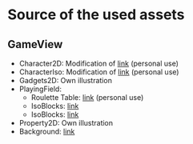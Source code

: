 # Source of the used assets

## GameView
* Character2D: Modification of [link](https://free3d.com/3d-model/lego-man-25498.html) (personal use)
* CharacterIso: Modification of [link](https://free3d.com/3d-model/lego-man-25498.html) (personal use)
* Gadgets2D: Own illustration
* PlayingField:
  * Roulette Table: [link](https://free3d.com/3d-model/roulette-wheel-v1--274642.html) (personal use)
  * IsoBlocks: [link](https://kenney.nl/assets/isometric-blocks)
  * IsoBlocks: [link](https://devilsworkshop.itch.io/big-pixel-isometric-block-pack-free-2d-sprites)
* Property2D: Own illustration
* Background: [link](https://wallhere.com/en/wallpaper/1214107?__cf_chl_jschl_tk__=c9aee7217909aca36f885560bdf34f5e616cca3a-1594572712-0-AWFquDDJtWLUBGUC2ccP1e019_dfAigdmer9IZlNsrMKBwcNyk8n29ofN6DKjVtx8nucZ-FYwv3lfQTJkGusp1xEi_fwLHdtJaWs1_buwjjM9U9KvNeUOR5A2bEdRStxp-iSnE9tnd9MJpeLL3WXskTMwLwJHsZI0tirmyefSWf4vbK8xq3cC0i8mPJOiTNdQvYO12jiJshz0zVfLZx2W8TzOVm7xDBWAbSiQA8jN-YHxPlN0oHI3IPdniDYUEvFGFYgiWagEb6P77DZaPO5b6vdOGuMevhjatFe9KJOmEHY)
